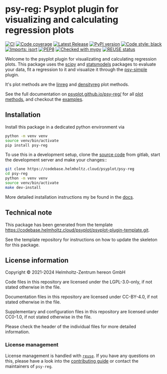 <!--
SPDX-FileCopyrightText: 2021-2024 Helmholtz-Zentrum hereon GmbH

SPDX-License-Identifier: CC-BY-4.0
-->

# psy-reg: Psyplot plugin for visualizing and calculating regression plots

[![CI](https://codebase.helmholtz.cloud/psyplot/psy-reg/badges/master/pipeline.svg)](https://codebase.helmholtz.cloud/psyplot/psy-reg/-/pipelines?page=1&scope=all&ref=master)
[![Code coverage](https://codebase.helmholtz.cloud/psyplot/psy-reg/badges/master/coverage.svg)](https://codebase.helmholtz.cloud/psyplot/psy-reg/-/graphs/master/charts)
[![Latest Release](https://codebase.helmholtz.cloud/psyplot/psy-reg/-/badges/release.svg)](https://codebase.helmholtz.cloud/psyplot/psy-reg)
[![PyPI version](https://img.shields.io/pypi/v/psy-reg.svg)](https://pypi.python.org/pypi/psy-reg/)
[![Code style: black](https://img.shields.io/badge/code%20style-black-000000.svg)](https://github.com/psf/black)
[![Imports: isort](https://img.shields.io/badge/%20imports-isort-%231674b1?style=flat&labelColor=ef8336)](https://pycqa.github.io/isort/)
[![PEP8](https://img.shields.io/badge/code%20style-pep8-orange.svg)](https://www.python.org/dev/peps/pep-0008/)
[![Checked with mypy](http://www.mypy-lang.org/static/mypy_badge.svg)](http://mypy-lang.org/)
[![REUSE status](https://api.reuse.software/badge/codebase.helmholtz.cloud/psyplot/psy-reg)](https://api.reuse.software/info/codebase.helmholtz.cloud/psyplot/psy-reg)


Welcome to the psyplot plugin for visualizating and calculating
regression plots. This package uses the [scipy](https://www.scipy.org/)
and [statsmodels](https://www.statsmodels.org/stable/index.html)
packages to evaluate your data, fit a regression to it and visualize it
through the [psy-simple](http://psyplot.github.io/psy-simple/) plugin.

It\'s plot methods are the
[linreg](http://psyplot.github.io/psy-reg/generated/psyplot.project.plot.linreg.html#psyplot.project.plot.linreg)
and
[densityreg](http://psyplot.github.io/psy-reg/generated/psyplot.project.plot.densityreg.html#psyplot.project.plot.densityreg)
plot methods.

See the full documentation on
[psyplot.github.io/psy-reg/](http://psyplot.github.io/psy-reg) for all
[plot methods](http://psyplot.github.io/psy-simple/plot_methods), and
checkout the [examples](http://psyplot.github.io/examples/).


## Installation

Install this package in a dedicated python environment via

```bash
python -m venv venv
source venv/bin/activate
pip install psy-reg
```

To use this in a development setup, clone the [source code][source code] from
gitlab, start the development server and make your changes::

```bash
git clone https://codebase.helmholtz.cloud/psyplot/psy-reg
cd psy-reg
python -m venv venv
source venv/bin/activate
make dev-install
```

More detailed installation instructions my be found in the [docs][docs].


[source code]: https://codebase.helmholtz.cloud/psyplot/psy-reg
[docs]: https://psyplot.github.io/psy-reginstallation.html

## Technical note

This package has been generated from the template
https://codebase.helmholtz.cloud/psyplot/psyplot-plugin-template.git.

See the template repository for instructions on how to update the skeleton for
this package.


## License information

Copyright © 2021-2024 Helmholtz-Zentrum hereon GmbH



Code files in this repository are licensed under the
LGPL-3.0-only, if not stated otherwise
in the file.

Documentation files in this repository are licensed under CC-BY-4.0, if not stated otherwise in the file.

Supplementary and configuration files in this repository are licensed
under CC0-1.0, if not stated otherwise
in the file.

Please check the header of the individual files for more detailed
information.



### License management

License management is handled with [``reuse``](https://reuse.readthedocs.io/).
If you have any questions on this, please have a look into the
[contributing guide][contributing] or contact the maintainers of
`psy-reg`.

[contributing]: https://psyplot.github.io/psy-regcontributing.html

